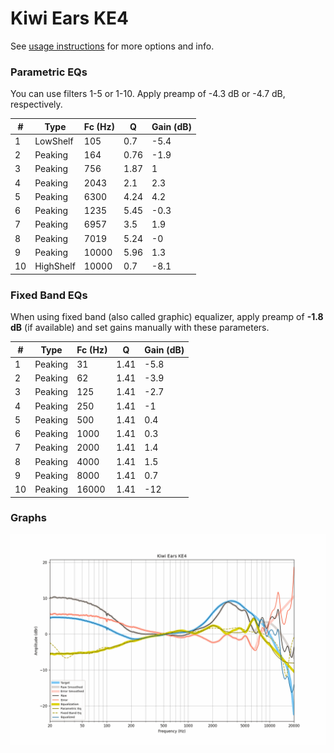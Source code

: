 # Kiwi Ears KE4
See [usage instructions](https://github.com/jaakkopasanen/AutoEq#usage) for more options and info.

### Parametric EQs
You can use filters 1-5 or 1-10. Apply preamp of -4.3 dB or -4.7 dB, respectively.

|   # | Type      |   Fc (Hz) |    Q |   Gain (dB) |
|-----|-----------|-----------|------|-------------|
|   1 | LowShelf  |       105 | 0.7  |        -5.4 |
|   2 | Peaking   |       164 | 0.76 |        -1.9 |
|   3 | Peaking   |       756 | 1.87 |         1   |
|   4 | Peaking   |      2043 | 2.1  |         2.3 |
|   5 | Peaking   |      6300 | 4.24 |         4.2 |
|   6 | Peaking   |      1235 | 5.45 |        -0.3 |
|   7 | Peaking   |      6957 | 3.5  |         1.9 |
|   8 | Peaking   |      7019 | 5.24 |        -0   |
|   9 | Peaking   |     10000 | 5.96 |         1.3 |
|  10 | HighShelf |     10000 | 0.7  |        -8.1 |

### Fixed Band EQs
When using fixed band (also called graphic) equalizer, apply preamp of **-1.8 dB** (if available) and set gains manually with these parameters.

|   # | Type    |   Fc (Hz) |    Q |   Gain (dB) |
|-----|---------|-----------|------|-------------|
|   1 | Peaking |        31 | 1.41 |        -5.8 |
|   2 | Peaking |        62 | 1.41 |        -3.9 |
|   3 | Peaking |       125 | 1.41 |        -2.7 |
|   4 | Peaking |       250 | 1.41 |        -1   |
|   5 | Peaking |       500 | 1.41 |         0.4 |
|   6 | Peaking |      1000 | 1.41 |         0.3 |
|   7 | Peaking |      2000 | 1.41 |         1.4 |
|   8 | Peaking |      4000 | 1.41 |         1.5 |
|   9 | Peaking |      8000 | 1.41 |         0.7 |
|  10 | Peaking |     16000 | 1.41 |       -12   |

### Graphs
![](./Kiwi%20Ears%20KE4.png)
